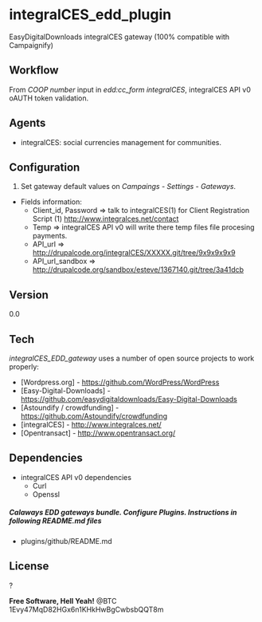 integralCES_edd_plugin
==================

EasyDigitalDownloads integralCES gateway (100% compatible with Campaignify)


Workflow
----
From *COOP number* input in *edd:cc_form integralCES*, integralCES API v0 oAUTH token validation. 

Agents
-----
- integralCES: social currencies management for communities.

Configuration
--------------
1) Set gateway default values on *Campaings - Settings - Gateways*.

- Fields information:
    * Client_id, Password => talk to integralCES(1) for Client Registration Script
(1) http://www.integralces.net/contact
    * Temp => integralCES API v0 will write there temp files file procesing payments.
    * API_url => http://drupalcode.org/integralCES/XXXXX.git/tree/9x9x9x9x9
    * API_url_sandbox => http://drupalcode.org/sandbox/esteve/1367140.git/tree/3a41dcb
    

Version
----

0.0

Tech
-----------

*integralCES_EDD_gateway* uses a number of open source projects to work properly:
* [Wordpress.org] - https://github.com/WordPress/WordPress
* [Easy-Digital-Downloads] - https://github.com/easydigitaldownloads/Easy-Digital-Downloads
* [Astoundify / crowdfunding] - https://github.com/Astoundify/crowdfunding
* [integralCES] - http://www.integralces.net/
* [Opentransact] - http://www.opentransact.org/


Dependencies
--------------
- integralCES API v0 dependencies
    * Curl
	* Openssl


##### Calaways EDD gateways bundle. Configure Plugins. Instructions in following README.md files

* plugins/github/README.md


License
----

?


**Free Software, Hell Yeah!**
@BTC 1Evy47MqD82HGx6n1KHkHwBgCwbsbQQT8m

